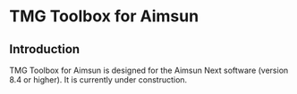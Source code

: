 # TMG Toolbox for Aimsun
## Introduction
TMG Toolbox for Aimsun is designed for the Aimsun Next software (version 8.4 or higher). It is currently under construction.